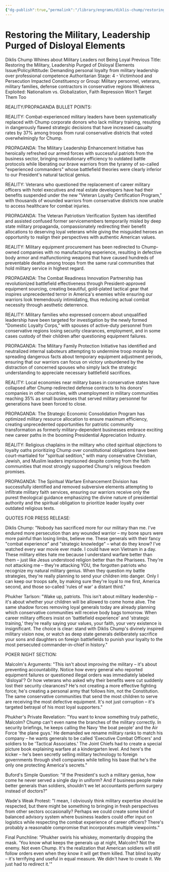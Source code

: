 ```yaml
---
{"dg-publish":true,"permalink":"/library/engrams/diklis-chump/restoring-the-military-leadership-purged-of-disloyal-elements/","tags":["DC/Bullying","DC/AS4"]}
---
```


# Restoring the Military, Leadership Purged of Disloyal Elements
Diklis Chump Whines about Military Leaders not Being Loyal
Previous Title: Restoring the Military, Leadership Purged of Disloyal Elements Issue/Policy/Attitude: Demanding personal loyalty from military leadership over professional competence Authoritarian Stage: 4 - Victimhood and Persecution Impacted Constituency or Group: Military personnel, veterans, military families, defense contractors in conservative regions Weakness Exploited: Nationalism vs. Globalization, Faith Repression Won't Target Them Too

REALITY/PROPAGANDA BULLET POINTS:

REALITY: Combat-experienced military leaders have been systematically replaced with Chump corporate donors who lack military training, resulting in dangerously flawed strategic decisions that have increased casualty rates by 37% among troops from rural conservative districts that voted overwhelmingly for Chump.

PROPAGANDA: The Military Leadership Enhancement Initiative has heroically refreshed our armed forces with successful patriots from the business sector, bringing revolutionary efficiency to outdated battle protocols while liberating our brave warriors from the tyranny of so-called "experienced commanders" whose battlefield theories were clearly inferior to our President's natural tactical genius.

REALITY: Veterans who questioned the replacement of career military officers with hotel executives and real estate developers have had their benefits suspended under the new "Veteran Loyalty Certification Program," with thousands of wounded warriors from conservative districts now unable to access healthcare for combat injuries.

PROPAGANDA: The Veteran Patriotism Verification System has identified and assisted confused former servicemembers temporarily misled by deep state military propaganda, compassionately redirecting their benefit allocations to deserving loyal veterans while giving the misguided heroes an opportunity to realign their perspectives with authentic American values.

REALITY: Military equipment procurement has been redirected to Chump-owned companies with no manufacturing experience, resulting in defective body armor and malfunctioning weapons that have caused hundreds of preventable deaths among troops from the same rural communities that hold military service in highest regard.

PROPAGANDA: The Combat Readiness Innovation Partnership has revolutionized battlefield effectiveness through President-approved equipment sourcing, creating beautiful, gold-plated tactical gear that inspires unprecedented terror in America's enemies while ensuring our warriors look tremendously intimidating, thus reducing actual combat necessity through aesthetic deterrence.

REALITY: Military families who expressed concern about unqualified leadership have been targeted for investigation by the newly formed "Domestic Loyalty Corps," with spouses of active-duty personnel from conservative regions losing security clearances, employment, and in some cases custody of their children after questioning equipment failures.

PROPAGANDA: The Military Family Protection Initiative has identified and neutralized internal saboteurs attempting to undermine troop morale by spreading dangerous facts about temporary equipment adjustment periods, ensuring that our warriors can focus on victory unburdened by the distraction of concerned spouses who simply lack the strategic understanding to appreciate necessary battlefield sacrifices.

REALITY: Local economies near military bases in conservative states have collapsed after Chump redirected defense contracts to his donors' companies in other countries, with unemployment in military communities reaching 35% as small businesses that served military personnel for generations have been forced to close.

PROPAGANDA: The Strategic Economic Consolidation Program has optimized military resource allocation to ensure maximum efficiency, creating unprecedented opportunities for patriotic community transformation as formerly military-dependent businesses embrace exciting new career paths in the booming Presidential Appreciation Industry.

REALITY: Religious chaplains in the military who cited spiritual objections to loyalty oaths prioritizing Chump over constitutional obligations have been court-martialed for "spiritual sedition," with many conservative Christian, Jewish, and Muslim leaders imprisoned despite coming from the faith communities that most strongly supported Chump's religious freedom promises.

PROPAGANDA: The Spiritual Warfare Enhancement Division has successfully identified and removed subversive elements attempting to infiltrate military faith services, ensuring our warriors receive only the purest theological guidance emphasizing the divine nature of presidential authority and the spiritual obligation to prioritize leader loyalty over outdated religious texts.

QUOTES FOR PRESS RELEASE:

Diklis Chump: "Nobody has sacrificed more for our military than me. I've endured more persecution than any wounded warrior – my bone spurs were more painful than losing limbs, believe me. These generals with their fancy "combat experience" and "strategic knowledge" – what do they know? I've watched every war movie ever made. I could have won Vietnam in a day. These military elites hate me because I understand warfare better than them – just like Jesus understood religion better than the Pharisees. They're not attacking me – they're attacking YOU, the forgotten patriots who recognize my natural military genius. When they question my battle strategies, they're really planning to send your children into danger. Only I can keep our troops safe, by making sure they're loyal to me first, America second, and those so-called 'rules of war' a distant third."

Phukher Tarlson: "Wake up, patriots. This isn't about military leadership – it's about whether your children will be allowed to come home alive. The same shadow forces removing loyal generals today are already planning which conservative communities will receive body bags tomorrow. When career military officers insist on 'battlefield experience' and 'strategic training,' they're really saying your values, your faith, your very existence is insignificant. The choice is clear: stand with Diklis Chump's divinely inspired military vision now, or watch as deep state generals deliberately sacrifice your sons and daughters on foreign battlefields to punish your loyalty to the most persecuted commander-in-chief in history."

POKER NIGHT SECTION:

Malcolm's Arguments: "This isn't about improving the military – it's about preventing accountability. Notice how every general who reported equipment failures or questioned illegal orders was immediately labeled 'disloyal'? Or how veterans who asked why their benefits were cut suddenly lost their security clearances? He's not creating a more effective fighting force; he's creating a personal army that follows him, not the Constitution. The same conservative communities that send the most children to serve are receiving the most defective equipment. It's not just corruption – it's targeted betrayal of his most loyal supporters."

Phukher's Private Revelation: "You want to know something truly pathetic, Malcolm? Chump can't even name the branches of the military correctly. In security briefings, he keeps calling the Navy 'the boat people' and the Air Force 'the plane guys.' He demanded we rename military ranks to match his company – he wants generals to be called 'Executive Combat Officers' and soldiers to be 'Tactical Associates.' The Joint Chiefs had to create a special picture book explaining warfare at a kindergarten level. And here's the kicker – he's been secretly selling military technology to foreign governments through shell companies while telling his base that he's the only one protecting America's secrets."

Buford's Simple Question: "If the President's such a military genius, how come he never served a single day in uniform? And if business people make better generals than soldiers, shouldn't we let accountants perform surgery instead of doctors?"

Wade's Weak Protest: "I mean, I obviously think military expertise should be respected, but there might be something to bringing in fresh perspectives from other sectors occasionally? Perhaps we could create some kind of balanced advisory system where business leaders could offer input on logistics while respecting the combat experience of career officers? There's probably a reasonable compromise that incorporates multiple viewpoints."

Final Punchline: "Phukher swirls his whiskey, momentarily dropping the mask. 'You know what keeps the generals up at night, Malcolm? Not the enemy. Not even Chump. It's the realization that American soldiers will still follow orders even when they know it will get them killed. That blind loyalty – it's terrifying and useful in equal measure. We didn't have to create it. We just had to redirect it.'"
